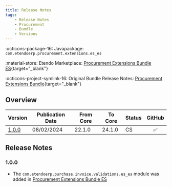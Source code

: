 ```yaml
---
title: Release Notes
tags:
    - Release Notes
    - Procurement
    - Bundle
    - Versions
---
```

:octicons-package-16: Javapackage: `com.etendoerp.procurement.extensions.es_es`

:material-store: Etendo Marketplace:  [Procurement Extensions Bundle ES](https://marketplace.etendo.cloud/#/product-details?module=F863020C58E94632A7134A8031A3AA9D){target="_blank"}

:octicons-project-symlink-16: Original Bundle Release Notes: [Procurement Extensions Bundle](https://marketplace.etendo.cloud/#/product-details?module=08BDBA6C314149DBA05CB1A1694F2959){target="_blank"}

## Overview

| Version   | Publication Date 	| From Core | To Core| Status | GitHub|
| --- 		| ---           | ---    | ---    | --- | :---:             |
| [1.0.0](#100) 	| 08/02/2024 	| 22.1.0 | 24.1.0 | CS	| :white_check_mark:|

## Release Notes
### 1.0.0
- The `com.etendoerp.purchase.invoice.validations.es_es` module was added in [Procurement Extensions Bundle ES](/user-guide/etendo-classic/optional-features/bundles/procurement-extensions/overview)
